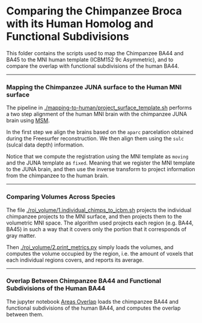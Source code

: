 # Comparing the Chimpanzee Broca with its Human Homolog and Functional Subdivisions

This folder contains the scripts used to map the Chimpanzee BA44 and BA45 to the MNI human template (ICBM152 9c Asymmetric), and to compare the overlap with functional subdivisions of the human BA44.

---

### Mapping the Chimpanzee JUNA surface to the Human MNI surface 
The pipeline in [./mapping-to-human/project_surface_template.sh](./mapping-to-human/project_surface_template.sh) performs a two step alignment of the human MNI brain with the chimpanzee JUNA brain using [MSM](https://github.com/ecr05/MSM_HOCR).

In the first step we align the brains based on the `aparc` parcelation obtained during the Freesurfer reconstruction. We then align them using the `sulc` (sulcal data depth) information.

Notice that we compute the registration using the MNI template as `moving` and the JUNA template as `fixed`. Meaning that we register the MNI template to the JUNA brain, and then use the inverse transform to project information from the chimpanzee to the human brain. 

---
### Comparing Volumes Across Species 

The file [./roi_volume/1.individual_chimps_to_icbm.sh](./roi_volume/1.individual_chimps_to_icbm.sh) projects the individual chimpanzee projects to the MNI surface, and then projects them to the volumetric MNI space. The algorithm used projects each region (e.g. BA44, BA45) in such a way that it covers only the portion that it corresponds of gray matter.

Then [./roi_volume/2.print_metrics.py](./roi_volume/2.print_metrics.py) simply loads the volumes, and computes the volume occupied by the region, i.e. the amount of voxels that each individual regions covers, and reports its average.

---

### Overlap Between Chimpanzee BA44 and Functional Subdivisions of the Human BA44

The jupyter notebook [Areas Overlap](./Areas%20Overlap.ipynb) loads the chimpanzee BA44 and functional subdivisions of the human BA44, and computes the overlap between them.